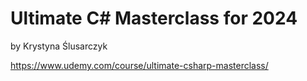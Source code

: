 # Ultimate C# Masterclass for 2024
by Krystyna Ślusarczyk

https://www.udemy.com/course/ultimate-csharp-masterclass/
